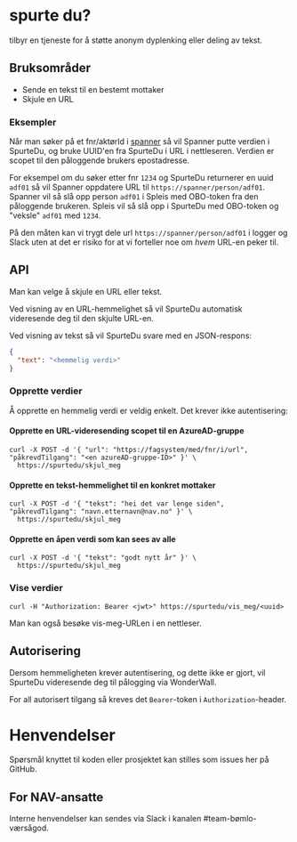 spurte du?
==========

tilbyr en tjeneste for å støtte anonym dyplenking eller deling av tekst.

## Bruksområder

- Sende en tekst til en bestemt mottaker
- Skjule en URL

### Eksempler

Når man søker på et fnr/aktørId i [spanner](https://github.com/navikt/helse-spanner) så vil
Spanner putte verdien i SpurteDu, og bruke UUID'en fra SpurteDu i URL i nettleseren. 
Verdien er scopet til den påloggende brukers epostadresse.

For eksempel om du søker etter fnr `1234` og SpurteDu returnerer en uuid `adf01` så vil
Spanner oppdatere URL til `https://spanner/person/adf01`. 
Spanner vil så slå opp person `adf01` i Spleis med OBO-token fra den påloggende brukeren. 
Spleis vil så slå opp i SpurteDu med OBO-token og "veksle" `adf01` med `1234`.

På den måten kan vi trygt dele url `https://spanner/person/adf01` i logger og Slack uten at 
det er risiko for at vi forteller noe om _hvem_ URL-en peker til.

## API

Man kan velge å skjule en URL eller tekst.

Ved visning av en URL-hemmelighet så vil SpurteDu automatisk videresende deg til den skjulte URL-en.

Ved visning av tekst så vil SpurteDu svare med en JSON-respons:
```json
{
  "text": "<hemmelig verdi>"
}
```

### Opprette verdier
Å opprette en hemmelig verdi er veldig enkelt. Det krever ikke autentisering:

#### Opprette en URL-videresending scopet til en AzureAD-gruppe
```
curl -X POST -d '{ "url": "https://fagsystem/med/fnr/i/url", "påkrevdTilgang": "<en azureAD-gruppe-ID>" }' \
  https://spurtedu/skjul_meg
```

#### Opprette en tekst-hemmelighet til en konkret mottaker
```
curl -X POST -d '{ "tekst": "hei det var lenge siden", "påkrevdTilgang": "navn.etternavn@nav.no" }' \
  https://spurtedu/skjul_meg
```

#### Opprette en åpen verdi som kan sees av alle
```
curl -X POST -d '{ "tekst": "godt nytt år" }' \
  https://spurtedu/skjul_meg
```

### Vise verdier

```
curl -H "Authorization: Bearer <jwt>" https://spurtedu/vis_meg/<uuid>
```

Man kan også besøke vis-meg-URLen i en nettleser.

## Autorisering

Dersom hemmeligheten krever autentisering, og dette ikke er gjort, vil SpurteDu videresende 
deg til pålogging via WonderWall.

For all autorisert tilgang så kreves det `Bearer`-token i `Authorization`-header.

# Henvendelser
Spørsmål knyttet til koden eller prosjektet kan stilles som issues her på GitHub.

## For NAV-ansatte
Interne henvendelser kan sendes via Slack i kanalen #team-bømlo-værsågod.
